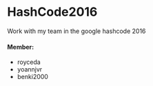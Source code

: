 # HashCode2016

Work with my team in the google hashcode 2016

#### Member:
* royceda
* yoannjvr
* benki2000
